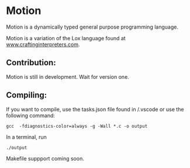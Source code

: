 # Motion

Motion is a dynamically typed general purpose programming language.

Motion is a variation of the Lox language found at www.craftinginterpreters.com.

## Contribution:
Motion is still in development. Wait for version one.

## Compiling:
If you want to compile, use the tasks.json file found in /.vscode or use the following command:
```
gcc  -fdiagnostics-color=always -g -Wall *.c -o output
```
In a terminal, run 
```
./output
```

Makefile suppport coming soon.
